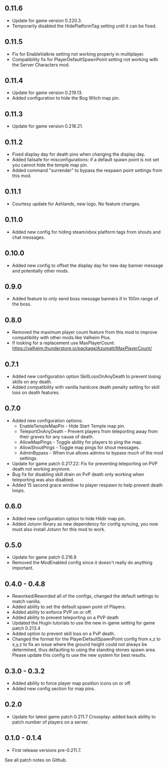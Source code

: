 ## 0.11.6

* Update for game version 0.220.3.
* Temporarily disabled the HidePlatformTag setting until it can be fixed.

## 0.11.5

* Fix for EnableValkrie setting not working properly in multiplayer.
* Compatibility fix for PlayerDefaultSpawnPoint setting not working with the Server Characters mod.

## 0.11.4

* Update for game version 0.219.13.
* Added configuration to hide the Bog Witch map pin.

## 0.11.3

* Update for game version 0.218.21.

## 0.11.2

* Fixed display day for death pins when changing the display day.
* Added failsafe for misconfigurations: if a default spawn point is not set you cannot hide the temple map pin.
* Added command "surrender" to bypass the respawn point settings from this mod.

## 0.11.1

* Courtesy update for Ashlands, new logo. No feature changes.

## 0.11.0

* Added new config for hiding steam/xbox platform tags from shouts and chat messages.

## 0.10.0

* Added new config to offset the display day for new day banner message and potentially other mods.

## 0.9.0

* Added feature to only send boss message banners if in 100m range of the boss.

## 0.8.0

* Removed the maximum player count feature from this mod to improve compatibility with other mods like Valheim Plus.
* If looking for a replacement use MaxPlayerCount: https://valheim.thunderstore.io/package/Azumatt/MaxPlayerCount/

## 0.7.1

* Added new configuration option SkillLossOnAnyDeath to prevent losing skills on any death.
* Added compatibility with vanilla hardcore death penalty setting for skill loss on death features.

## 0.7.0

* Added new configuration options:
  * EnableTempleMapPin - Hide Start Temple map pin.
  * TeleportOnAnyDeath - Prevent players from teleporting away from their graves for any cause of death.
  * AllowMapPings - Toggle ability for players to ping the map.
  * AllowShoutPings - Toggle map pings for shout messages.
  * AdminBypass - When true allows admins to bypass much of the mod settings.
* Update for game patch 0.217.22: Fix for preventing teleporting on PVP death not working anymore.
* Bug fix for disabling skill drain on PvP death only working when teleporting was also disabled.
* Added 15 second grace window to player respawn to help prevent death loops.

## 0.6.0

* Added new configuration option to hide Hildir map pin.
* Added Jotunn library as new dependency for config syncing, you now must also install Jotunn for this mod to work.

## 0.5.0

* Update for game patch 0.216.9
* Removed the ModEnabled config since it doesn't really do anything important.

## 0.4.0 - 0.4.8

* Reworked/Reworded all of the configs, changed the default settings to match vanilla.
* Added ability to set the default spawn point of Players.
* Added ability to enforce PVP on or off.
* Added ability to prevent teleporting on a PVP death
* Updated the Hugin tutorials to use the new in-game setting for game patch 0.213.4
* Added option to prevent skill loss on a PvP death.
* Changed the format for the PlayerDefaultSpawnPoint config from x,z to x,y,z to fix an issue where the ground height could not always be determined, thus defaulting to using the standing stones spawn area. Please update this config to use the new system for best results.

## 0.3.0 - 0.3.2

* Added ability to force player map position icons on or off.
* Added new config section for map pins.

## 0.2.0

* Update for latest game patch 0.211.7 Crossplay: added back ability to patch number of players on a server.

## 0.1.0 - 0.1.4

* First release versions pre-0.211.7.

See all patch notes on Github.